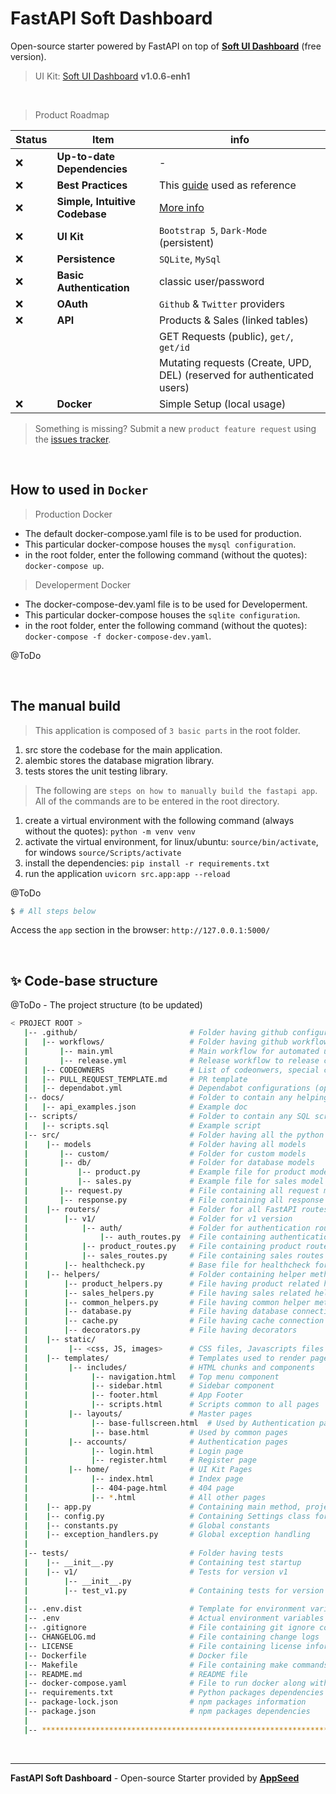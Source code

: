 # FastAPI Soft Dashboard

Open-source starter powered by FastAPI on top of **[Soft UI Dashboard](https://github.com/app-generator/ct-soft-ui-dashboard-enh)** (free version). 

> UI Kit: [Soft UI Dashboard](https://github.com/app-generator/ct-soft-ui-dashboard-enh) **v1.0.6-enh1**

<br />

> Product Roadmap 

| Status | Item | info | 
| --- | --- | --- |
| ❌ | **Up-to-date Dependencies** | - |
| ❌ | **Best Practices** | This [guide](https://github.com/zhanymkanov/fastapi-best-practices) used as reference |
| ❌ | **Simple, Intuitive Codebase** | [More info](https://github.com/app-generator/fastapi-soft-ui-dashboard/issues/1) |
| ❌ | **UI Kit** | `Bootstrap 5`, `Dark-Mode` (persistent) |
| ❌ | **Persistence** | `SQLite`, `MySql` |
| ❌ | **Basic Authentication** | classic user/password |
| ❌ | **OAuth** | `Github` & `Twitter` providers |
| ❌ | **API** | Products & Sales (linked tables) |
|     |        | GET Requests (public), `get/`, `get/id`  |
|     |        | Mutating requests (Create, UPD, DEL) (reserved for authenticated users) |
| ❌ | **Docker** | Simple Setup (local usage) |

> Something is missing? Submit a new `product feature request` using the [issues tracker](https://github.com/app-generator/fastapi-soft-ui-dashboard/issues).

<br />

## How to used in `Docker`
> Production Docker
   - The default docker-compose.yaml file is to be used for production.
   - This particular docker-compose houses the `mysql configuration`.
   - in the root folder, enter the following command (without the quotes): `docker-compose up`.

> Developerment Docker
   - The docker-compose-dev.yaml file is to be used for Developerment.
   - This particular docker-compose houses the `sqlite configuration`.
   - in the root folder, enter the following command (without the quotes): `docker-compose -f docker-compose-dev.yaml`.

@ToDo

<br />

## The manual build
> This application is composed of `3 basic parts` in the root folder.
   1. src store the codebase for the main application.
   2. alembic stores the database migration library.
   3. tests stores the unit testing library.

> The following are `steps on how to manually build the fastapi app`. All of the commands are to be entered in the root directory.
   1. create a virtual environment with the following command (always without the quotes): `python -m venv venv`
   2. activate the virtual environment, for linux/ubuntu: `source/bin/activate`, for windows `source/Scripts/activate`
   3. install the dependencies: `pip install -r requirements.txt`
   4. run the application `uvicorn src.app:app --reload`

@ToDo


```bash
$ # All steps below
```

Access the `app` section in the browser: `http://127.0.0.1:5000/`

<br />

## ✨ Code-base structure

@ToDo - The project structure (to be updated) 


```bash
< PROJECT ROOT >
   |-- .github/                         # Folder having github configurations
   |   |-- workflows/                   # Folder having github workflow configurations
   |       |-- main.yml                 # Main workflow for automated unit testing/syntax check
   |       |-- release.yml              # Release workflow to release code when PR merged in main
   |   |-- CODEOWNERS                   # List of codeonwers, special check can be made in repo settings
   |   |-- PULL_REQUEST_TEMPLATE.md     # PR template
   |   |-- dependabot.yml               # Dependabot configurations (optional)
   |-- docs/                            # Folder to contain any helping docs
   |   |-- api_examples.json            # Example doc
   |-- scripts/                         # Folder to contain any SQL scripts
   |   |-- scripts.sql                  # Example script
   |-- src/                             # Folder having all the python code
   |    |-- models                      # Folder having all models
   |       |-- custom/                  # Folder for custom models
   |       |-- db/                      # Folder for database models
   |           |-- product.py           # Example file for product model
   |           |-- sales.py             # Example file for sales model
   |       |-- request.py               # File containing all request models
   |       |-- response.py              # File containing all response models
   |    |-- routers/                    # Folder for all FastAPI routes
   |        |-- v1/                     # Folder for v1 version
   |            |-- auth/               # Folder for authentication routes
   |                |-- auth_routes.py  # File containing authentication routes for v1
   |            |-- product_routes.py   # File containing product routes for v1
   |            |-- sales_routes.py     # File containing sales routes for v1
   |        |-- healthcheck.py          # Base file for healthcheck for FastAPI
   |    |-- helpers/                    # Folder containing helper methods
   |        |-- product_helpers.py      # File having product related helper methods
   |        |-- sales_helpers.py        # File having sales related helper methods
   |        |-- common_helpers.py       # File having common helper methods
   |        |-- database.py             # File having database connection and methods
   |        |-- cache.py                # File having cache connection and methods
   |        |-- decorators.py           # File having decorators
   |    |-- static/
   |         |-- <css, JS, images>      # CSS files, Javascripts files
   |    |-- templates/                  # Templates used to render pages
   |         |-- includes/              # HTML chunks and components
   |              |-- navigation.html   # Top menu component
   |              |-- sidebar.html      # Sidebar component
   |              |-- footer.html       # App Footer
   |              |-- scripts.html      # Scripts common to all pages
   |         |-- layouts/               # Master pages
   |              |-- base-fullscreen.html  # Used by Authentication pages
   |              |-- base.html         # Used by common pages
   |         |-- accounts/              # Authentication pages
   |              |-- login.html        # Login page
   |              |-- register.html     # Register page
   |         |-- home/                  # UI Kit Pages
   |              |-- index.html        # Index page
   |              |-- 404-page.html     # 404 page
   |              |-- *.html            # All other pages
   |    |-- app.py                      # Containing main method, project startup
   |    |-- config.py                   # Containing Settings class for fetching configurations
   |    |-- constants.py                # Global constants
   |    |-- exception_handlers.py       # Global exception handling
   |
   |-- tests/                           # Folder having tests
   |    |-- __init__.py                 # Containing test startup
   |    |-- v1/                         # Tests for version v1
   |        |-- __init__.py
   |        |-- test_v1.py              # Containing tests for version v1
   |
   |-- .env.dist                        # Template for environment variables
   |-- .env                             # Actual environment variables file
   |-- .gitignore                       # File containing git ignore configurations                           
   |-- CHANGELOG.md                     # File containing change logs
   |-- LICENSE                          # File containing license information
   |-- Dockerfile                       # Docker file
   |-- Makefile                         # File containing make commands
   |-- README.md                        # README file
   |-- docker-compose.yaml              # File to run docker along with other dependencies
   |-- requirements.txt                 # Python packages dependencies
   |-- package-lock.json                # npm packages information
   |-- package.json                     # npm packages dependencies
   |
   |-- ************************************************************************
```

<br /> 

---
**FastAPI Soft Dashboard** - Open-source Starter provided by **[AppSeed](https://appseed.us/)**
